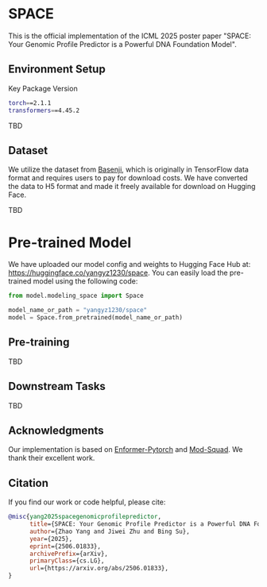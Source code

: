 # SPACE

This is the official implementation of the ICML 2025 poster paper "SPACE: Your Genomic Profile Predictor is a Powerful DNA Foundation Model".

## Environment Setup

Key Package Version

```bash
torch==2.1.1
transformers==4.45.2
```
TBD

## Dataset

We utilize the dataset from [Basenji](https://console.cloud.google.com/storage/browser/basenji_barnyard), which is originally in TensorFlow data format and requires users to pay for download costs. We have converted the data to H5 format and made it freely available for download on Hugging Face.

TBD

# Pre-trained Model

We have uploaded our model config and weights to Hugging Face Hub at: https://huggingface.co/yangyz1230/space.
You can easily load the pre-trained model using the following code:

```python
from model.modeling_space import Space

model_name_or_path = "yangyz1230/space"
model = Space.from_pretrained(model_name_or_path)
```
## Pre-training

TBD

## Downstream Tasks

TBD

## Acknowledgments

Our implementation is based on [Enformer-Pytorch](https://github.com/lucidrains/enformer-pytorch) and [Mod-Squad](https://vis-www.cs.umass.edu/mod-squad). We thank their excellent work.

## Citation

If you find our work or code helpful, please cite:

```bibtex
@misc{yang2025spacegenomicprofilepredictor,
      title={SPACE: Your Genomic Profile Predictor is a Powerful DNA Foundation Model}, 
      author={Zhao Yang and Jiwei Zhu and Bing Su},
      year={2025},
      eprint={2506.01833},
      archivePrefix={arXiv},
      primaryClass={cs.LG},
      url={https://arxiv.org/abs/2506.01833}, 
}